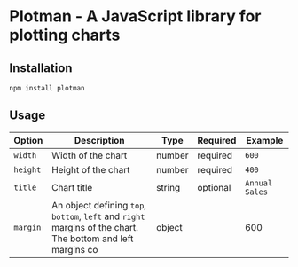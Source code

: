 # Plotman - A JavaScript library for plotting charts

## Installation

`npm install plotman`

## Usage

| Option   | Description                                                                                                 | Type   | Required | Example        |
| -------- | ----------------------------------------------------------------------------------------------------------- | ------ | -------- | -------------- |
| `width`  | Width of the chart                                                                                          | number | required | `600`          |
| `height` | Height of the chart                                                                                         | number | required | `400`          |
| `title`  | Chart title                                                                                                 | string | optional | `Annual Sales` |
| `margin` | An object defining `top`, `bottom`, `left` and `right` margins of the chart. The bottom and left margins co | object |          | 600            |
